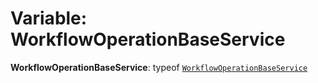 # Variable: WorkflowOperationBaseService

**WorkflowOperationBaseService**: typeof [`WorkflowOperationBaseService`](/auto-docs/free-layout-editor/variables/WorkflowOperationBaseService-1.md)
